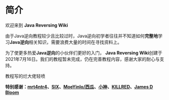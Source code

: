 # 简介

欢迎来到 **Java Reversing Wiki**

由于Java逆向教程较少且比较过时，Java逆向初学者往往并不知道如何**完整地**学习**Java逆向**相关知识，需要浪费大量的时间在寻找资料上。



为了使更多热爱**Java逆向**的小伙伴们更好的入门， **Java Reversing Wiki**创建于2021年7月16日。我们的教程暂未完成，仍在完善教程内容，感谢大家的耐心与支持。



教程写的烂大佬轻喷



**特别感谢：[mrt4ntr4](https://github.com/mrT4ntr4/)、[SIX](https://github.com/SpartanB312)、[MoeYinlo/西瓜](https://github.com/xiguajerry)、[小神](https://github.com/smallshen)、[KILLRED](https://github.com/KillSKID)、[James D Bloom](https://blog.jamesdbloom.com/)**

